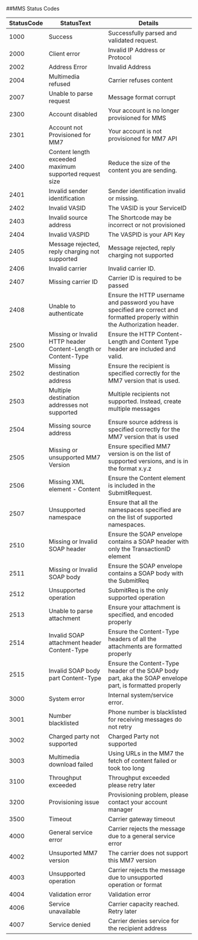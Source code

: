 ##MMS Status Codes

| StatusCode | StatusText | Details |
| --------- | ------------- | ---------------------- |
|1000|Success|Successfully parsed and validated request.|
|2000|Client error|Invalid IP Address or Protocol|
|2002|Address Error|Invalid Address|
|2004|Multimedia refused|Carrier refuses content|
|2007|Unable to parse request|Message format corrupt|
|2300|Account disabled|Your account is no longer provisioned for MMS|
|2301|Account not Provisioned for MM7|Your account is not provisioned for MM7 API|
|2400|Content length exceeded maximum supported request size|Reduce the size of the content you are sending.|
|2401|Invalid sender identification|Sender identification invalid or missing.|
|2402|Invalid VASID|The VASID is your ServiceID|
|2403|Invalid source address|The Shortcode may be incorrect or not provisioned|
|2404|Invalid VASPID|The VASPID is your API Key|
|2405|Message rejected, reply charging not supported|Message rejected, reply charging not supported|
|2406|Invalid carrier|Invalid carrier ID.|
|2407|Missing carrier ID|Carrier ID is required to be passed|
|2408|Unable to authenticate|Ensure the HTTP username and password you have specified are correct and formatted properly within the Authorization header.|
|2500|Missing or Invalid HTTP header Content-Length or Content-Type|Ensure the HTTP Content-Length and Content Type header are included and valid.|
|2502|Missing destination address|Ensure the recipient is specified correctly for the MM7 version that is used.|
|2503|Multiple destination addresses not supported|Multiple recipients not supported. Instead, create multiple messages|
|2504|Missing source address|Ensure source address is specified correctly for the MM7 version that is used|
|2505|Missing or unsupported MM7 Version|Ensure specified MM7 version is on the list of supported versions, and is in the format x.y.z|
|2506|Missing XML element - Content|Ensure the Content element is included in the SubmitRequest.|
|2507|Unsupported namespace|Ensure that all the namespaces specified are on the list of supported namespaces.|
|2510|Missing or Invalid SOAP header|Ensure the SOAP envelope contains a SOAP header with only the TransactionID element|
|2511|Missing or Invalid SOAP body|Ensure the SOAP envelope contains a SOAP body with the SubmitReq|
|2512|Unsupported operation|SubmitReq is the only supported operation|
|2513|Unable to parse attachment|Ensure your attachment is specified, and encoded properly|
|2514|Invalid SOAP attachment header Content-Type|Ensure the Content-Type headers of all the attachments are formatted properly|
|2515|Invalid SOAP body part Content-Type|Ensure the Content-Type header of the SOAP body part, aka the SOAP envelope part, is formatted properly|
|3000|System error|Internal system/service error.|
|3001|Number blacklisted|Phone number is blacklisted for receiving messages do not retry|
|3002|Charged party not supported|Charged Party not supported|
|3003|Multimedia download failed|Using URLs in the MM7 the fetch of content failed or took too long|
|3100|Throughput exceeded|Throughput exceeded please retry later|
|3200|Provisioning issue|Provisioning problem, please contact your account manager|
|3500|Timeout|Carrier gateway timeout|
|4000|General service error|Carrier rejects the message due to a general service error|
|4002|Unsuported MM7 version|The carrier does not support this MM7 version|
|4003|Unsupported operation|Carrier rejects the message due to unsupported operation or format|
|4004|Validation error|Validation error|
|4006|Service unavailable|Carrier capacity reached. Retry later|
|4007|Service denied|Carrier denies service for the recipient address|
